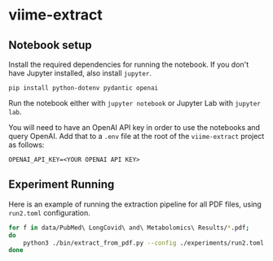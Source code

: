 # viime-extract

## Notebook setup

Install the required dependencies for running the notebook. If you don't have Jupyter installed, also install `jupyter`.

```
pip install python-dotenv pydantic openai
```

Run the notebook either with `jupyter notebook` or Jupyter Lab with `jupyter lab`.

You will need to have an OpenAI API key in order to use the notebooks and query OpenAI. Add that to a `.env` file at the root of the `viime-extract` project as follows:

```
OPENAI_API_KEY=<YOUR OPENAI API KEY>
```

## Experiment Running

Here is an example of running the extraction pipeline for all PDF files, using `run2.toml` configuration.

```bash
for f in data/PubMed\ LongCovid\ and\ Metabolomics\ Results/*.pdf;
do
    python3 ./bin/extract_from_pdf.py --config ./experiments/run2.toml "$f" -o "./experiments/run2results/$(basename "$f").json"
done
```